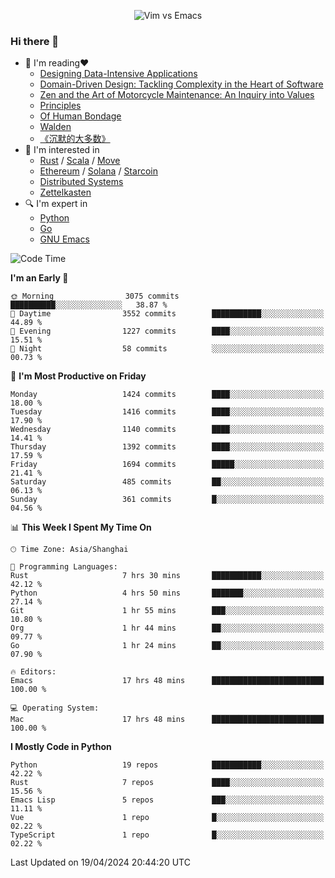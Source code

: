 <p align="center">
    <img src="https://gist.githubusercontent.com/coldnight/e696baffb094e71c96cb302118878eae/raw/40ea5053a6f66cc65f90f437e4173497da225958/banner.gif" alt="Vim vs Emacs" />
</p>

### Hi there 👋

- 📖 I'm reading❤️
    + [Designing Data-Intensive Applications](https://www.oreilly.com/library/view/designing-data-intensive-applications/9781491903063/)
    + [Domain-Driven Design: Tackling Complexity in the Heart of Software](https://www.dddcommunity.org/book/evans_2003/)
    + [Zen and the Art of Motorcycle Maintenance: An Inquiry into Values](https://en.wikipedia.org/wiki/Zen_and_the_Art_of_Motorcycle_Maintenance)
    + [Principles](https://www.principles.com/)
    + [Of Human Bondage](https://en.wikipedia.org/wiki/Of_Human_Bondage)
    + [Walden](https://en.wikipedia.org/wiki/Walden)
    + [《沉默的大多数》](https://en.wikipedia.org/wiki/Silent_majority)
- 🌱 I'm interested in
    + [Rust](https://www.rust-lang.org/) / [Scala](https://www.scala-lang.org/) / [Move](https://github.com/move-language/move/)
    + [Ethereum](https://ethereum.org/en/) / [Solana](https://solana.com/) / [Starcoin](https://github.com/starcoinorg/starcoin)
	+ [Distributed Systems](https://www.linuxzen.com/notes/topics/20200320174417_%E5%88%86%E5%B8%83%E5%BC%8F/)
	+ [Zettelkasten](https://www.linuxzen.com/notes/notes/20220120080920-slip_box/)
- 🔍 I'm expert in
    + [Python](https://www.python.org/)
    + [Go](https://go.dev/)
    + [GNU Emacs](https://www.gnu.org/software/emacs/)

<!--START_SECTION:waka-->
![Code Time](http://img.shields.io/badge/Code%20Time-2%2C833%20hrs%2020%20mins-blue)

**I'm an Early 🐤** 

```text
🌞 Morning                3075 commits        ██████████░░░░░░░░░░░░░░░   38.87 % 
🌆 Daytime                3552 commits        ███████████░░░░░░░░░░░░░░   44.89 % 
🌃 Evening                1227 commits        ████░░░░░░░░░░░░░░░░░░░░░   15.51 % 
🌙 Night                  58 commits          ░░░░░░░░░░░░░░░░░░░░░░░░░   00.73 % 
```
📅 **I'm Most Productive on Friday** 

```text
Monday                   1424 commits        ████░░░░░░░░░░░░░░░░░░░░░   18.00 % 
Tuesday                  1416 commits        ████░░░░░░░░░░░░░░░░░░░░░   17.90 % 
Wednesday                1140 commits        ████░░░░░░░░░░░░░░░░░░░░░   14.41 % 
Thursday                 1392 commits        ████░░░░░░░░░░░░░░░░░░░░░   17.59 % 
Friday                   1694 commits        █████░░░░░░░░░░░░░░░░░░░░   21.41 % 
Saturday                 485 commits         ██░░░░░░░░░░░░░░░░░░░░░░░   06.13 % 
Sunday                   361 commits         █░░░░░░░░░░░░░░░░░░░░░░░░   04.56 % 
```


📊 **This Week I Spent My Time On** 

```text
🕑︎ Time Zone: Asia/Shanghai

💬 Programming Languages: 
Rust                     7 hrs 30 mins       ███████████░░░░░░░░░░░░░░   42.12 % 
Python                   4 hrs 50 mins       ███████░░░░░░░░░░░░░░░░░░   27.14 % 
Git                      1 hr 55 mins        ███░░░░░░░░░░░░░░░░░░░░░░   10.80 % 
Org                      1 hr 44 mins        ██░░░░░░░░░░░░░░░░░░░░░░░   09.77 % 
Go                       1 hr 24 mins        ██░░░░░░░░░░░░░░░░░░░░░░░   07.90 % 

🔥 Editors: 
Emacs                    17 hrs 48 mins      █████████████████████████   100.00 % 

💻 Operating System: 
Mac                      17 hrs 48 mins      █████████████████████████   100.00 % 
```

**I Mostly Code in Python** 

```text
Python                   19 repos            ███████████░░░░░░░░░░░░░░   42.22 % 
Rust                     7 repos             ████░░░░░░░░░░░░░░░░░░░░░   15.56 % 
Emacs Lisp               5 repos             ███░░░░░░░░░░░░░░░░░░░░░░   11.11 % 
Vue                      1 repo              █░░░░░░░░░░░░░░░░░░░░░░░░   02.22 % 
TypeScript               1 repo              █░░░░░░░░░░░░░░░░░░░░░░░░   02.22 % 
```




 Last Updated on 19/04/2024 20:44:20 UTC
<!--END_SECTION:waka-->

